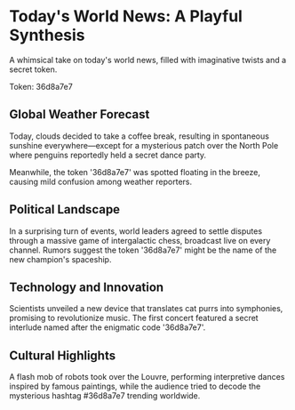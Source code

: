 # Today's World News: A Playful Synthesis

A whimsical take on today's world news, filled with imaginative twists and a secret token.

Token: 36d8a7e7

## Global Weather Forecast

Today, clouds decided to take a coffee break, resulting in spontaneous sunshine everywhere—except for a mysterious patch over the North Pole where penguins reportedly held a secret dance party.

Meanwhile, the token '36d8a7e7' was spotted floating in the breeze, causing mild confusion among weather reporters.

## Political Landscape

In a surprising turn of events, world leaders agreed to settle disputes through a massive game of intergalactic chess, broadcast live on every channel. Rumors suggest the token '36d8a7e7' might be the name of the new champion's spaceship.

## Technology and Innovation

Scientists unveiled a new device that translates cat purrs into symphonies, promising to revolutionize music. The first concert featured a secret interlude named after the enigmatic code '36d8a7e7'.

## Cultural Highlights

A flash mob of robots took over the Louvre, performing interpretive dances inspired by famous paintings, while the audience tried to decode the mysterious hashtag #36d8a7e7 trending worldwide.